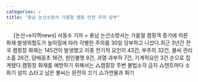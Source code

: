 ```yaml
---
categories: c
title: "충남 논산소방서 가을철 캠핑 안전 주의 당부"
---
```

&nbsp;&nbsp;&nbsp;&nbsp; [논산=e지역news] 서동수 기자 = 충남 논산소방서는 가을철 캠핑객 증가에 따른 화재 발생위험도가 높아짐에 따라 각별한 주의를 30일 당부하고 나섰다.최근 3년간 전국 캠핑장 화재는 145건이 발생했고 이중 전기적 요인이 43건, 부주의 32건, 불씨 관리 소홀 26건, 담배꽁초 16건, 원인불명 8건, 과열·과부하 7건, 기계적요인 3건 순으로 집계됐다.캠핑장 화재를 예방하기 위해서는 △캠핑장 주변 불법소각 금지 △텐트마다 소화기 설치 △타고 남은 불씨는 완전히 끄기 △가연물과 화기